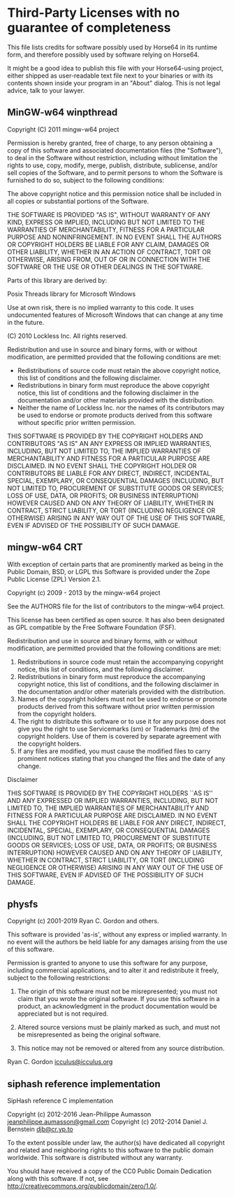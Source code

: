 
Third-Party Licenses with no guarantee of completeness
======================================================

This file lists credits for software possibly used by Horse64 in its
runtime form, and therefore possibly used by software relying on Horse64.

It might be a good idea to publish this file with your Horse64-using
project, either shipped as user-readable text file next to your
binaries or with its contents shown inside your program in an "About"
dialog. This is not legal advice, talk to your lawyer.


MinGW-w64 winpthread
--------------------

Copyright (C) 2011 mingw-w64 project

Permission is hereby granted, free of charge, to any person obtaining a
copy of this software and associated documentation files (the "Software"),
to deal in the Software without restriction, including without limitation
the rights to use, copy, modify, merge, publish, distribute, sublicense,
and/or sell copies of the Software, and to permit persons to whom the
Software is furnished to do so, subject to the following conditions:

The above copyright notice and this permission notice shall be included in
all copies or substantial portions of the Software.

THE SOFTWARE IS PROVIDED "AS IS", WITHOUT WARRANTY OF ANY KIND, EXPRESS OR
IMPLIED, INCLUDING BUT NOT LIMITED TO THE WARRANTIES OF MERCHANTABILITY,
FITNESS FOR A PARTICULAR PURPOSE AND NONINFRINGEMENT. IN NO EVENT SHALL THE
AUTHORS OR COPYRIGHT HOLDERS BE LIABLE FOR ANY CLAIM, DAMAGES OR OTHER
LIABILITY, WHETHER IN AN ACTION OF CONTRACT, TORT OR OTHERWISE, ARISING
FROM, OUT OF OR IN CONNECTION WITH THE SOFTWARE OR THE USE OR OTHER
DEALINGS IN THE SOFTWARE.



Parts of this library are derived by:

Posix Threads library for Microsoft Windows

Use at own risk, there is no implied warranty to this code.
It uses undocumented features of Microsoft Windows that can change
at any time in the future.

(C) 2010 Lockless Inc.
All rights reserved.

Redistribution and use in source and binary forms, with or without modification,
are permitted provided that the following conditions are met:


 * Redistributions of source code must retain the above copyright notice,
   this list of conditions and the following disclaimer.
 * Redistributions in binary form must reproduce the above copyright notice,
   this list of conditions and the following disclaimer in the documentation
   and/or other materials provided with the distribution.
 * Neither the name of Lockless Inc. nor the names of its contributors may be
   used to endorse or promote products derived from this software without
   specific prior written permission.

THIS SOFTWARE IS PROVIDED BY THE COPYRIGHT HOLDERS AND CONTRIBUTORS "AS IS" AN
ANY EXPRESS OR IMPLIED WARRANTIES, INCLUDING, BUT NOT LIMITED TO, THE IMPLIED
WARRANTIES OF MERCHANTABILITY AND FITNESS FOR A PARTICULAR PURPOSE ARE DISCLAIMED.
IN NO EVENT SHALL THE COPYRIGHT HOLDER OR CONTRIBUTORS BE LIABLE FOR ANY DIRECT,
INDIRECT, INCIDENTAL, SPECIAL, EXEMPLARY, OR CONSEQUENTIAL DAMAGES (INCLUDING,
BUT NOT LIMITED TO, PROCUREMENT OF SUBSTITUTE GOODS OR SERVICES; LOSS OF USE,
DATA, OR PROFITS; OR BUSINESS INTERRUPTION) HOWEVER CAUSED AND ON ANY THEORY OF
LIABILITY, WHETHER IN CONTRACT, STRICT LIABILITY, OR TORT (INCLUDING NEGLIGENCE
OR OTHERWISE) ARISING IN ANY WAY OUT OF THE USE OF THIS SOFTWARE, EVEN IF ADVISED
OF THE POSSIBILITY OF SUCH DAMAGE.


mingw-w64 CRT
-------------

With exception of certain parts that are prominently marked as being
in the Public Domain, BSD, or LGPL this Software is provided under the
Zope Public License (ZPL) Version 2.1.

Copyright (c) 2009 - 2013 by the mingw-w64 project

See the AUTHORS file for the list of contributors to the mingw-w64 project.

This license has been certified as open source. It has also been designated
as GPL compatible by the Free Software Foundation (FSF).

Redistribution and use in source and binary forms, with or without
modification, are permitted provided that the following conditions are met:

   1. Redistributions in source code must retain the accompanying copyright
      notice, this list of conditions, and the following disclaimer.
   2. Redistributions in binary form must reproduce the accompanying
      copyright notice, this list of conditions, and the following disclaimer
      in the documentation and/or other materials provided with the
      distribution.
   3. Names of the copyright holders must not be used to endorse or promote
      products derived from this software without prior written permission
      from the copyright holders.
   4. The right to distribute this software or to use it for any purpose does
      not give you the right to use Servicemarks (sm) or Trademarks (tm) of
      the copyright holders.  Use of them is covered by separate agreement
      with the copyright holders.
   5. If any files are modified, you must cause the modified files to carry
      prominent notices stating that you changed the files and the date of
      any change.

Disclaimer

THIS SOFTWARE IS PROVIDED BY THE COPYRIGHT HOLDERS ``AS IS'' AND ANY EXPRESSED
OR IMPLIED WARRANTIES, INCLUDING, BUT NOT LIMITED TO, THE IMPLIED WARRANTIES
OF MERCHANTABILITY AND FITNESS FOR A PARTICULAR PURPOSE ARE DISCLAIMED. IN NO
EVENT SHALL THE COPYRIGHT HOLDERS BE LIABLE FOR ANY DIRECT, INDIRECT,
INCIDENTAL, SPECIAL, EXEMPLARY, OR CONSEQUENTIAL DAMAGES (INCLUDING, BUT NOT
LIMITED TO, PROCUREMENT OF SUBSTITUTE GOODS OR SERVICES; LOSS OF USE, DATA,
OR PROFITS; OR BUSINESS INTERRUPTION) HOWEVER CAUSED AND ON ANY THEORY OF
LIABILITY, WHETHER IN CONTRACT, STRICT LIABILITY, OR TORT (INCLUDING
NEGLIGENCE OR OTHERWISE) ARISING IN ANY WAY OUT OF THE USE OF THIS SOFTWARE,
EVEN IF ADVISED OF THE POSSIBILITY OF SUCH DAMAGE.


physfs
------

Copyright (c) 2001-2019 Ryan C. Gordon and others.

This software is provided 'as-is', without any express or implied warranty.
In no event will the authors be held liable for any damages arising from
the use of this software.

Permission is granted to anyone to use this software for any purpose,
including commercial applications, and to alter it and redistribute it
freely, subject to the following restrictions:

1. The origin of this software must not be misrepresented; you must not
   claim that you wrote the original software. If you use this software in a
   product, an acknowledgment in the product documentation would be
   appreciated but is not required.

2. Altered source versions must be plainly marked as such, and must not be
   misrepresented as being the original software.

3. This notice may not be removed or altered from any source distribution.

Ryan C. Gordon <icculus@icculus.org>


siphash reference implementation
--------------------------------

SipHash reference C implementation

Copyright (c) 2012-2016 Jean-Philippe Aumasson
<jeanphilippe.aumasson@gmail.com>
Copyright (c) 2012-2014 Daniel J. Bernstein <djb@cr.yp.to>

To the extent possible under law, the author(s) have dedicated all copyright
and related and neighboring rights to this software to the public domain
worldwide. This software is distributed without any warranty.

You should have received a copy of the CC0 Public Domain Dedication along
with
this software. If not, see
<http://creativecommons.org/publicdomain/zero/1.0/>.
